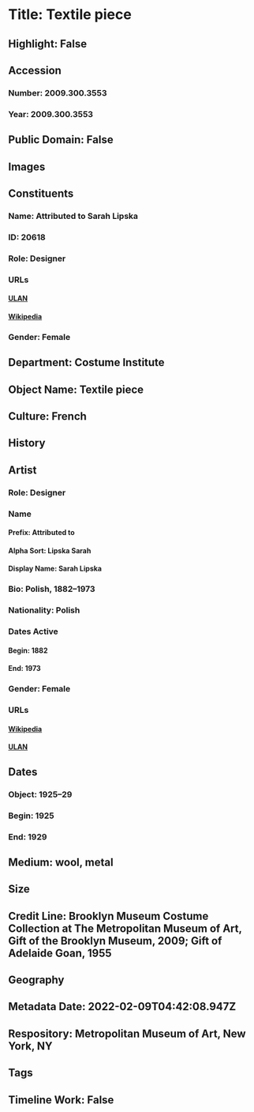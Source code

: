 # Title: Textile piece
## Highlight: False
## Accession
### Number: 2009.300.3553
### Year: 2009.300.3553
## Public Domain: False
## Images
## Constituents
### Name: Attributed to Sarah Lipska
### ID: 20618
### Role: Designer
### URLs
#### [ULAN](http://vocab.getty.edu/page/ulan/500524684)
#### [Wikipedia](https://www.wikidata.org/wiki/Q3473380)
### Gender: Female
## Department: Costume Institute
## Object Name: Textile piece
## Culture: French
## History
## Artist
### Role: Designer
### Name
#### Prefix: Attributed to
#### Alpha Sort: Lipska Sarah
#### Display Name: Sarah Lipska
### Bio: Polish, 1882–1973
### Nationality: Polish
### Dates Active
#### Begin: 1882
#### End: 1973
### Gender: Female
### URLs
#### [Wikipedia](https://www.wikidata.org/wiki/Q3473380)
#### [ULAN](http://vocab.getty.edu/page/ulan/500524684)
## Dates
### Object: 1925–29
### Begin: 1925
### End: 1929
## Medium: wool, metal
## Size
## Credit Line: Brooklyn Museum Costume Collection at The Metropolitan Museum of Art, Gift of the Brooklyn Museum, 2009; Gift of Adelaide Goan, 1955
## Geography
## Metadata Date: 2022-02-09T04:42:08.947Z
## Respository: Metropolitan Museum of Art, New York, NY
## Tags
## Timeline Work: False